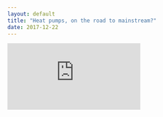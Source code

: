 ```yaml
---
layout: default 
title: "Heat pumps, on the road to mainstream?"
date: 2017-12-22
---
```


<!---
The content is created through google docs.
-->

<html>
<iframe src="https://docs.google.com/document/d/e/2PACX-1vSNOjxgGieSGXCa9ifZz9N6_e664usz2xqAeKG2KhMGlUGZUWScDatDJkevhYECcD5nxooPPiBYUi5K/pub?embedded=true" frameborder="0">
<p>Your browser does not support iframes ... </p>
</iframe>
</html>
